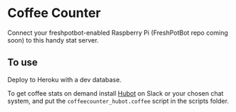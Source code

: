 Coffee Counter
==============

Connect your freshpotbot-enabled Raspberry Pi (FreshPotBot repo coming soon) to this handy stat server.

## To use
Deploy to Heroku with a dev database.

To get coffee stats on demand install [Hubot](https://hubot.github.com/) on Slack or your chosen chat system, and put the `coffeecounter_hubot.coffee` script in the scripts folder.
